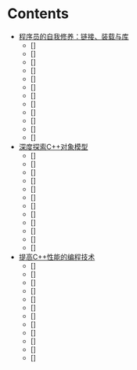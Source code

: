 # Contents
- [程序员的自我修养：链接、装载与库](#程序员的自我修养：链接、装载与库)  
    * []  
    * []  
    * []  
    * []  
    * []  
    * []  
    * []  
    * []  
    * []  
    * []  
    * []  
    * []  
- [深度探索C++对象模型](#深度探索C++对象模型)  
    * []  
    * []  
    * []  
    * []  
    * []  
    * []  
    * []  
    * []  
    * []  
    * []  
    * []  
    * []  
- [提高C++性能的编程技术](#提高C++性能的编程技术)  
    * []  
    * []  
    * []  
    * []  
    * []  
    * []  
    * []  
    * []  
    * []  
    * []  
    * []  
    * []  
